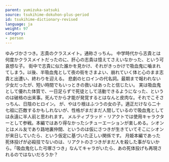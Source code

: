 ```yaml
---
parent: yumizuka-satsuki
source: tsukihime-dokuhon-plus-period
id: tsukihime-dictionary-revised
language: ja
weight: 97
category:
- person
---
```


ゆみづかさつき。志貴のクラスメイト。通称さっちん。
中学時代から志貴とは何度かクラスメイトだったのに、肝心の志貴は憶えてさえいなかった、という可哀想な子。
街中で志貴に似た誰かを見かけ、それがきっかけで吸血鬼に嚙まれてしまう。以後、半吸血鬼として夜の街をさまよい、崩れていく体と心のまま志貴と出遭い、終わりを迎える。
悲劇のヒロインの代名詞。最期まで報われない少女だったが、短い時間でもいっときの救いはあったと信じたい。
実は吸血鬼として優れた体質で、一日足らずで死徒として活動できるようになった、というのは破格の出来事。死んでから才能が発覚するとはなんと皮肉な。それでこそさっちん、日陰のヒロイン。
が、やはり根はふつうの女の子。適正だけなら二十七祖に匹敵するかもしれないが、性格がまだまだ人間しているので吸血鬼としては永遠に半人前と思われます。
メルティブラッド・リアクトでは使用キャラクターとして参戦。本編ではあり得なかったシチューエーションが楽しめる。シオンとはメル友であり路地裏仲間、というのは仮にさつきが生きていてそこにシオンが来日していたら、という仮定に基づいた正しい関係です。
月姫本編であった死体投げが必殺技でないのは、リアクトのさつきがまだ人を殺した事がないから。「吸血鬼化した弓塚さつき」なんてキャラがいたら、あの死体投げも再現されるのではないだろうか？
